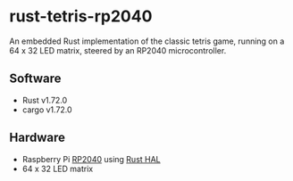 # rust-tetris-rp2040

An embedded Rust implementation of the classic tetris game, running on a 64 x 32 LED matrix, steered by an RP2040 microcontroller.

## Software

- Rust v1.72.0
- cargo v1.72.0

## Hardware

- Raspberry Pi [RP2040](https://www.raspberrypi.com/products/rp2040/) using [Rust HAL](https://github.com/rp-rs/rp-hal)
- 64 x 32 LED matrix